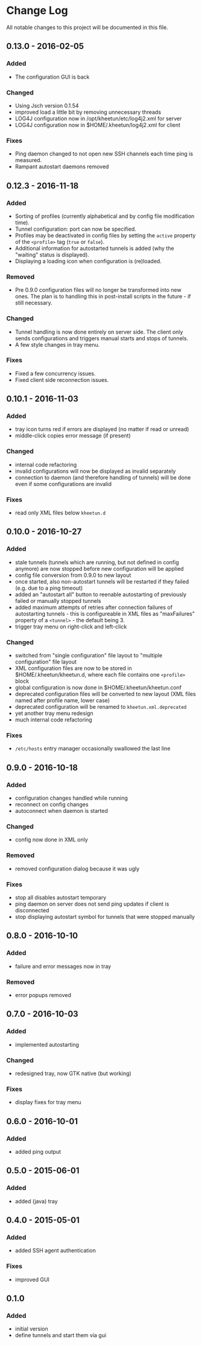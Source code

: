 # Change Log
All notable changes to this project will be documented in this file.

## 0.13.0 - 2016-02-05

### Added

- The configuration GUI is back

### Changed

- Using Jsch version 0.1.54
- improved load a little bit by removing unnecessary threads
- LOG4J configuration now in /opt/kheetun/etc/log4j2.xml for server
- LOG4J configuration now in $HOME/.kheetun/log4j2.xml for client

### Fixes

- Ping daemon changed to not open new SSH channels each time ping is measured.
- Rampant autostart daemons removed

## 0.12.3 - 2016-11-18

### Added

- Sorting of profiles (currently alphabetical and by config file modification time).
- Tunnel configuration: port can now be specified.
- Profiles may be deactivated in config files by setting the ``active`` property of the ``<profile>`` tag (``true`` or ``false``).
- Additional information for autostarted tunnels is added (why the "waiting" status is displayed).
- Displaying a loading icon when configuration is (re)loaded.

### Removed

- Pre 0.9.0 configuration files will no longer be transformed into new ones. The plan is to handling this in post-install scripts in the future - if still necessary.

### Changed

- Tunnel handling is now done entirely on server side. The client only sends configurations and triggers manual starts and stops of tunnels.
- A few style changes in tray menu.

### Fixes

- Fixed a few concurrency issues.
- Fixed client side reconnection issues.

## 0.10.1 - 2016-11-03

### Added

- tray icon turns red if errors are displayed (no matter if read or unread)
- middle-click copies error message (if present)

### Changed

- internal code refactoring
- invalid configurations will now be displayed as invalid separately
- connection to daemon (and therefore handling of tunnels) will be done even if some configurations are invalid

### Fixes

- read only XML files below ``kheetun.d``

## 0.10.0 - 2016-10-27

### Added
- stale tunnels (tunnels which are running, but not defined in config anymore) are now stopped before new configuration will be applied
- config file conversion from 0.9.0 to new layout
- once started, also non-autostart tunnels will be restarted if they failed (e.g. due to a ping timeout)
- added an "autostart all" button to reenable autostarting of previously failed or manually stopped tunnels
- added maximum attempts of retries after connection failures of autostarting tunnels - this is configureable in XML files as "maxFailures" property of a ``<tunnel>`` - the default being 3.
- trigger tray menu on right-click and left-click

### Changed
- switched from "single configuration" file layout to "multiple configuration" file layout
- XML configuration files are now to be stored in $HOME/.kheetun/kheetun.d, where each file contains one ``<profile>`` block
- global configuration is now done in $HOME/.kheetun/kheetun.conf
- deprecated configuration files will be converted to new layout (XML files named after profile name, lower case)
- deprecated configuration will be renamed to ``kheetun.xml.deprecated``
- yet another tray menu redesign
- much internal code refactoring

### Fixes
- ``/etc/hosts`` entry manager occasionally swallowed the last line

## 0.9.0 - 2016-10-18

### Added
- configuration changes handled while running
- reconnect on config changes
- autoconnect when daemon is started

### Changed
- config now done in XML only

### Removed
- removed configuration dialog because it was ugly

### Fixes
- stop all disables autostart temporary
- ping daemon on server does not send ping updates if client is disconnected
- stop displaying autostart symbol for tunnels that were stopped manually


## 0.8.0 - 2016-10-10 

### Added
- failure and error messages now in tray

### Removed
- error popups removed



## 0.7.0 - 2016-10-03

### Added
- implemented autostarting

### Changed
- redesigned tray, now GTK native (but working)

### Fixes
- display fixes for tray menu



## 0.6.0 - 2016-10-01

### Added
- added ping output



## 0.5.0 - 2015-06-01

### Added 
- added (java) tray



## 0.4.0 - 2015-05-01

### Added
- added SSH agent authentication

### Fixes
- improved GUI



## 0.1.0

### Added
- initial version
- define tunnels and start them via gui

